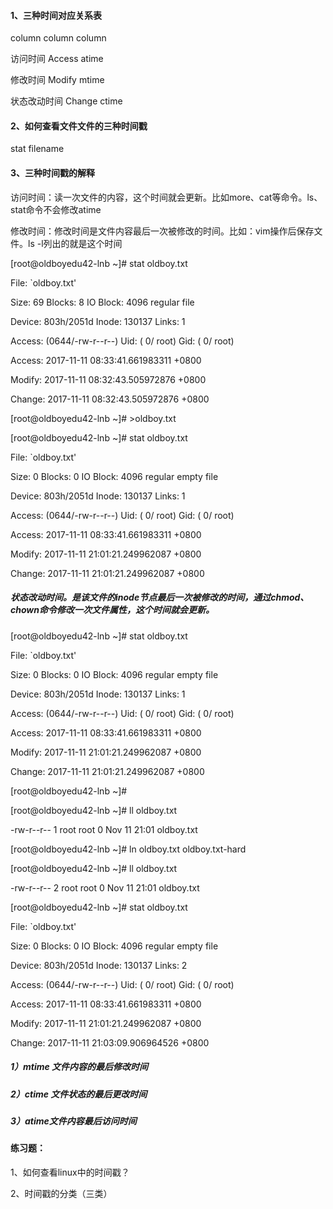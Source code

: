 #### 1、三种时间对应关系表

column    column    column

访问时间    Access    atime

修改时间    Modify    mtime

状态改动时间    Change    ctime

#### 2、如何查看文件文件的三种时间戳

stat filename

#### 3、三种时间戳的解释

访问时间：读一次文件的内容，这个时间就会更新。比如more、cat等命令。ls、stat命令不会修改atime

修改时间：修改时间是文件内容最后一次被修改的时间。比如：vim操作后保存文件。ls -l列出的就是这个时间

\[root@oldboyedu42-lnb ~\]\# stat oldboy.txt

File: \`oldboy.txt'

Size: 69            Blocks: 8          IO Block: 4096   regular file

Device: 803h/2051d    Inode: 130137      Links: 1

Access: \(0644/-rw-r--r--\)  Uid: \(    0/    root\)   Gid: \(    0/    root\)

Access: 2017-11-11 08:33:41.661983311 +0800

Modify: 2017-11-11 08:32:43.505972876 +0800

Change: 2017-11-11 08:32:43.505972876 +0800

\[root@oldboyedu42-lnb ~\]\# &gt;oldboy.txt

\[root@oldboyedu42-lnb ~\]\# stat oldboy.txt

File: \`oldboy.txt'

Size: 0             Blocks: 0          IO Block: 4096   regular empty file

Device: 803h/2051d    Inode: 130137      Links: 1

Access: \(0644/-rw-r--r--\)  Uid: \(    0/    root\)   Gid: \(    0/    root\)

Access: 2017-11-11 08:33:41.661983311 +0800

Modify: 2017-11-11 21:01:21.249962087 +0800

Change: 2017-11-11 21:01:21.249962087 +0800

##### 状态改动时间。是该文件的inode节点最后一次被修改的时间，通过chmod、chown命令修改一次文件属性，这个时间就会更新。

\[root@oldboyedu42-lnb ~\]\# stat oldboy.txt

File: \`oldboy.txt'

Size: 0             Blocks: 0          IO Block: 4096   regular empty file

Device: 803h/2051d    Inode: 130137      Links: 1

Access: \(0644/-rw-r--r--\)  Uid: \(    0/    root\)   Gid: \(    0/    root\)

Access: 2017-11-11 08:33:41.661983311 +0800

Modify: 2017-11-11 21:01:21.249962087 +0800

Change: 2017-11-11 21:01:21.249962087 +0800

\[root@oldboyedu42-lnb ~\]\#

\[root@oldboyedu42-lnb ~\]\# ll oldboy.txt

-rw-r--r-- 1 root root 0 Nov 11 21:01 oldboy.txt

\[root@oldboyedu42-lnb ~\]\# ln oldboy.txt oldboy.txt-hard

\[root@oldboyedu42-lnb ~\]\# ll  oldboy.txt

-rw-r--r-- 2 root root 0 Nov 11 21:01 oldboy.txt

\[root@oldboyedu42-lnb ~\]\# stat oldboy.txt

File: \`oldboy.txt'

Size: 0             Blocks: 0          IO Block: 4096   regular empty file

Device: 803h/2051d    Inode: 130137      Links: 2

Access: \(0644/-rw-r--r--\)  Uid: \(    0/    root\)   Gid: \(    0/    root\)

Access: 2017-11-11 08:33:41.661983311 +0800

Modify: 2017-11-11 21:01:21.249962087 +0800

Change: 2017-11-11 21:03:09.906964526 +0800

##### 1）mtime 文件内容的最后修改时间

##### 2）ctime 文件状态的最后更改时间

##### 3）atime文件内容最后访问时间

#### 练习题：

1、如何查看linux中的时间戳？

2、时间戳的分类（三类）

